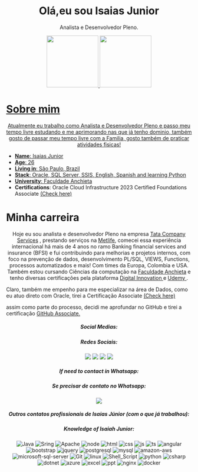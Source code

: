  <h1 align="center">Olá,eu sou Isaias Junior</h1>

<p align="center">
Analista e Desenvolvedor Pleno.
 </p>
<div align="center">
  <a href="https://github.com/B4rry4ll3n">
  <img height="140em" src="https://github-readme-stats.vercel.app/api?username=B4rry4ll3n&show_icons=true&theme=highcontrast&include_all_commits=true&count_private=true"/>
  <img height="140em" src="https://github-readme-stats.vercel.app/api/top-langs/?username=B4rry4ll3n&layout=compact&langs_count=7&theme=highcontrast"/>
</div>           
</div>
  
<h1>Sobre mim </h1>

<p align="center">
Atualmente eu trabalho como Analista e Desenvolvedor Pleno e passo meu tempo livre estudando e me aprimorando nas que já tenho dominio, também gosto de passar meu tempo livre com a Familia, gosto também de praticar atividades fisicas!</p>
 <ul dir="auto">
<li><strong>Name</strong>: Isaias Junior</li>
<li><strong>Age</strong>: 26</li>
<li><strong>Living in</strong>: São Paulo, Brazil</li>
<li><strong>Stack</strong>: Oracle, SQL Server, SSIS, English, Spanish and learning Python</li>
<li><strong>University</strong>: <a href = 'https://anchieta.br/'>Faculdade Anchieta</a> </li>
<li><strong>Certifications</strong>: Oracle Cloud Infrastructure 2023 Certified Foundations Associate <a href="https://catalog-education.oracle.com/pls/certview/sharebadge?id=E46275469E2996869B09898227A0A1398A87849F5FB1EA98006DA9BFC49C59F7" rel="nofollow">(Check here)</a></li>
</ul>


<h1>Minha carreira</h1>

<p align="center">
Hoje eu sou analista e desenvolvedor Pleno na empresa <a href = "https://www.tcs.com/">Tata Company Services</a>  , prestando serviços na <a href="https://www.metlife.com.br">Metlife</a>, comecei essa experiência internacional há mais de 4 anos no ramo Banking financial services and insurance (BFSI) e fui contribuindo para melhorias e projetos internos, com foco na prevenção de dados, desenvolvimento PL/SQL, VIEWS, Functions, processos automatizados e mais! Com times da Europa, Colombia e USA. Também estou cursando Ciências da computação na <a href = 'https://anchieta.br/'>Faculdade Anchieta</a> </li> e tenho diversas certificações pela plataforma <a href = 'https://www.dio.me/'> Digital Innovation </a> e <a href = 'https://www.udemy.com/?utm_source=adwords-brand&utm_medium=udemyads&utm_campaign=Brand-Udemy_la.EN_cc.BR&campaigntype=Search&portfolio=BrandDirect&language=EN&product=Course&test=&audience=Keyword&topic=&priority=&utm_content=deal4584&utm_term=_._ag_110522377100_._ad_654184884452_._kw_udemy_._de_c_._dm__._pl__._ti_kwd-296956216253_._li_1001743_._pd__._&matchtype=b&gad_source=1&gclid=EAIaIQobChMInaOA0ruchwMVmgKtBh3D8A_lEAAYASAAEgLGofD_BwE'> Udemy </a>.

 Claro, também me empenho para me especializar na área de Dados, como eu atuo direto com Oracle, tirei a Certificação Associate <a href="https://catalog-education.oracle.com/pls/certview/sharebadge?id=E46275469E2996869B09898227A0A1398A87849F5FB1EA98006DA9BFC49C59F7" rel="nofollow">(Check here)</a>
 </p> assim como parte do processo, decidi me aprofundar no GitHub e tirei a certificação <a href="https://www.credly.com/badges/ac09b8cc-50a8-4b39-8eb7-5ef8abf120c6"> GitHub Associate. </a>

<div align="center"> 
<h5>Social Medias:</h5>
<h5>Redes Sociais:</h5>
<a href="https://instagram.com/isaias_barry1" target="_blank"><img src="https://img.shields.io/badge/-Instagram-%23E4405F?style=for-the-badge&logo=instagram&logoColor=white" target="_blank"></a>
<a href = "mailto:isaiasbarry1998@gmail.com"><img src="https://img.shields.io/badge/-Gmail-%23333?style=for-the-badge&logo=gmail&logoColor=white" target="_blank"></a>
<a href="https://www.linkedin.com/in/isaiasjunior99905" target="_blank"><img src="https://img.shields.io/badge/-LinkedIn-%230077B5?style=for-the-badge&logo=linkedin&logoColor=white" target="_blank"></a> 
<a href="https://discord.gg/MwdGDxvg" target="_blank"><img src="https://img.shields.io/badge/Discord-7289DA?style=for-the-badge&logo=discord&logoColor=white" target="_blank"></a> 

 <h5> If need to contact in Whatsapp: </h5>
 <h5>Se precisar de contato no Whatsapp: </h5>
  <a href="https://api.whatsapp.com/send?phone=11933909623" alt="WhatsApp">
  <img src="https://img.shields.io/badge/-WhatsApp-25d366?style=flat-square&labelColor=25d366&logo=whatsapp&logoColor=white&link=API-DO-SEU-WHATSAPP"/></a>
 
 <h5>Outros contatos profissionais de Isaias Júnior (com o que já trabalhou): </h5>
 
 
 <h5>Knowledge of Isaiah Junior:</h5>
 
 
![Java](https://img.shields.io/badge/Java-ED8B00?style=for-the-badge&logo=java&logoColor=white
)
![Sring](https://img.shields.io/badge/Spring-6DB33F?style=for-the-badge&logo=spring&logoColor=white)
![Apache](https://img.shields.io/badge/Apache-CA2136?style=for-the-badge&logo=apache&logoColor=white
)
![node](https://img.shields.io/badge/Node.js-43853D?style=for-the-badge&logo=node.js&logoColor=white)
![html](https://img.shields.io/badge/HTML5-E34F26?style=for-the-badge&logo=html5&logoColor=white
)
![css](https://img.shields.io/badge/CSS3-1572B6?style=for-the-badge&logo=css3&logoColor=white)
![js](https://img.shields.io/badge/JavaScript-323330?style=for-the-badge&logo=javascript&logoColor=F7DF1E
)
![ts](https://img.shields.io/badge/TypeScript-007ACC?style=for-the-badge&logo=typescript&logoColor=white
)
![angular](https://img.shields.io/badge/Angular-DD0031?style=for-the-badge&logo=angular&logoColor=white
)
![bootstrap](https://img.shields.io/badge/Bootstrap-563D7C?style=for-the-badge&logo=bootstrap&logoColor=white
)
![jquery](https://img.shields.io/badge/jQuery-0769AD?style=for-the-badge&logo=jquery&logoColor=white
)
![postgresql](https://img.shields.io/badge/PostgreSQL-316192?style=for-the-badge&logo=postgresql&logoColor=white
)
![mysql](https://img.shields.io/badge/MySQL-00000F?style=for-the-badge&logo=mysql&logoColor=white
)
![amazon-aws](https://img.shields.io/badge/Amazon_AWS-232F3E?style=for-the-badge&logo=amazon-aws&logoColor=white
)
![microsoft-sql-server](https://img.shields.io/badge/Microsoft_SQL_Server-CC2927?style=for-the-badge&logo=microsoft-sql-server&logoColor=white
)
![Git](https://img.shields.io/badge/Git-E34F26?style=for-the-badge&logo=git&logoColor=white
)
![linux](https://img.shields.io/badge/Linux-E34F26?style=for-the-badge&logo=linux&logoColor=black
)
![Shell_Script](https://img.shields.io/badge/Shell_Script-121011?style=for-the-badge&logo=gnu-bash&logoColor=white
)
![python](https://img.shields.io/badge/Python-14354C?style=for-the-badge&logo=python&logoColor=white)
![csharp](https://img.shields.io/badge/C%23-239120?style=for-the-badge&logo=c-sharp&logoColor=white
)
![dotnet](https://img.shields.io/badge/.NET-5C2D91?style=for-the-badge&logo=.net&logoColor=white
)
![azure](https://img.shields.io/badge/Microsoft_Azure-0089D6?style=for-the-badge&logo=microsoft-azure&logoColor=white
)
![excel](https://img.shields.io/badge/Microsoft_Excel-217346?style=for-the-badge&logo=microsoft-excel&logoColor=white
)
![ppt](https://img.shields.io/badge/Microsoft_PowerPoint-B7472A?style=for-the-badge&logo=microsoft-powerpoint&logoColor=white
)
![nginx](https://img.shields.io/badge/Nginx-009639?style=for-the-badge&logo=nginx&logoColor=white
)
![docker](https://img.shields.io/badge/Docker-2496ED?style=for-the-badge&logo=docker&logoColor=white
)


 

 
</div>
